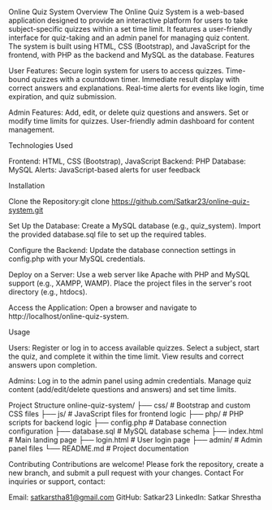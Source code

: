 Online Quiz System
Overview
The Online Quiz System is a web-based application designed to provide an interactive platform for users to take subject-specific quizzes within a set time limit. It features a user-friendly interface for quiz-taking and an admin panel for managing quiz content. The system is built using HTML, CSS (Bootstrap), and JavaScript for the frontend, with PHP as the backend and MySQL as the database.
Features

User Features:
Secure login system for users to access quizzes.
Time-bound quizzes with a countdown timer.
Immediate result display with correct answers and explanations.
Real-time alerts for events like login, time expiration, and quiz submission.


Admin Features:
Add, edit, or delete quiz questions and answers.
Set or modify time limits for quizzes.
User-friendly admin dashboard for content management.



Technologies Used

Frontend: HTML, CSS (Bootstrap), JavaScript
Backend: PHP
Database: MySQL
Alerts: JavaScript-based alerts for user feedback

Installation

Clone the Repository:git clone https://github.com/Satkar23/online-quiz-system.git


Set Up the Database:
Create a MySQL database (e.g., quiz_system).
Import the provided database.sql file to set up the required tables.


Configure the Backend:
Update the database connection settings in config.php with your MySQL credentials.


Deploy on a Server:
Use a web server like Apache with PHP and MySQL support (e.g., XAMPP, WAMP).
Place the project files in the server's root directory (e.g., htdocs).


Access the Application:
Open a browser and navigate to http://localhost/online-quiz-system.



Usage

Users:
Register or log in to access available quizzes.
Select a subject, start the quiz, and complete it within the time limit.
View results and correct answers upon completion.


Admins:
Log in to the admin panel using admin credentials.
Manage quiz content (add/edit/delete questions and answers) and set time limits.



Project Structure
online-quiz-system/
├── css/                  # Bootstrap and custom CSS files
├── js/                   # JavaScript files for frontend logic
├── php/                  # PHP scripts for backend logic
├── config.php            # Database connection configuration
├── database.sql          # MySQL database schema
├── index.html            # Main landing page
├── login.html            # User login page
├── admin/                # Admin panel files
└── README.md             # Project documentation

Contributing
Contributions are welcome! Please fork the repository, create a new branch, and submit a pull request with your changes.
Contact
For inquiries or support, contact:

Email: satkarstha81@gmail.com
GitHub: Satkar23
LinkedIn: Satkar Shrestha
